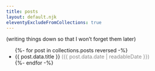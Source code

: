 ```yaml
---
title: posts
layout: default.njk
eleventyExcludeFromCollections: true
---
```


(writing things down so that I won’t forget them later)

<ul>
    {%- for post in collections.posts reversed -%}
        <li><a style="text-decoration: none" href="{{ post.url }}">{{ post.data.title }}</a> <span style="opacity: 0.5">({{ post.data.date | readableDate }})</span></li>
    {%- endfor -%}
</ul>
